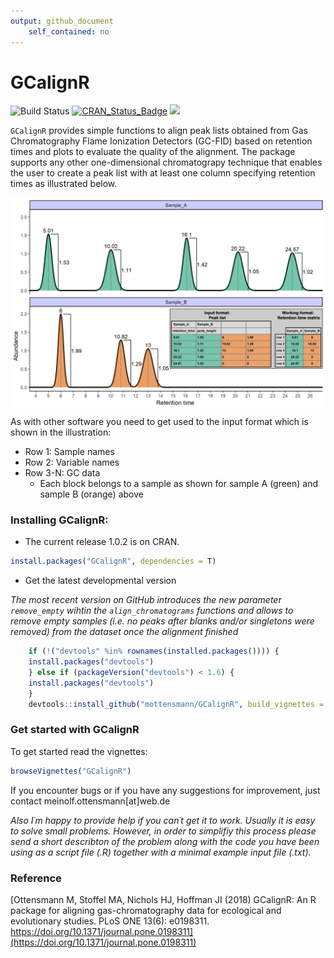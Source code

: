 ```yaml
---
output: github_document
    self_contained: no
---
```


<!-- rmarkdown v1 -->



# GCalignR

![Build Status](https://travis-ci.org/mottensmann/GCalignR.svg?branch=master)
[![CRAN_Status_Badge](http://www.r-pkg.org/badges/version/GCalignR)](https://cran.r-project.org/package=GCalignR)
[![](http://cranlogs.r-pkg.org/badges/grand-total/GCalignR)](https://cran.r-project.org/package=GCalignR)


`GCalignR` provides simple functions to align peak lists obtained from Gas Chromatography Flame Ionization Detectors (GC-FID) based on retention times and plots to evaluate the quality of the alignment. The package supports any other one-dimensional chromatograpy technique that enables the user to create a peak list with at least one column specifying retention times as illustrated below.

<img src="vignettes/Two_Chromas_Peak_List.png" title="plot of chunk unnamed-chunk-2" alt="plot of chunk unnamed-chunk-2" style="display: block; margin: auto;" />

As with other software you need to get used to the input format which is shown in the illustration:

* Row 1: Sample names
* Row 2: Variable names
* Row 3-N: GC data
    + Each block belongs to a sample as shown for sample A (green) and sample B (orange) above

### Installing GCalignR:

* The current release 1.0.2 is on CRAN.


```r
install.packages("GCalignR", dependencies = T)
```

* Get the latest developmental version

*The most recent version on GitHub introduces the new parameter `remove_empty` wihtin the `align_chromatograms` functions and allows to remove empty samples (i.e. no peaks after blanks and/or singletons were removed) from the dataset once the alignment finished*


```r
    if (!("devtools" %in% rownames(installed.packages()))) { 
    install.packages("devtools")
    } else if (packageVersion("devtools") < 1.6) {
    install.packages("devtools")
    }
    devtools::install_github("mottensmann/GCalignR", build_vignettes = TRUE)
```

### Get started with GCalignR

To get started read the vignettes:  


```r
browseVignettes("GCalignR")
```

If you encounter bugs or if you have any suggestions for improvement, just contact meinolf.ottensmann[at]web.de

*Also I´m happy to provide help if you can´t get it to work. Usually it is easy to solve small problems. However, in order to simplifiy this process please send a short describton of the problem along with the code you have been using as a script file (.R) together with a minimal example input file (.txt).* 

### Reference

[Ottensmann M, Stoffel MA, Nichols HJ, Hoffman JI (2018) GCalignR: An R package for aligning gas-chromatography data for ecological and evolutionary studies. PLoS ONE 13(6): e0198311. https://doi.org/10.1371/journal.pone.0198311](https://doi.org/10.1371/journal.pone.0198311)
